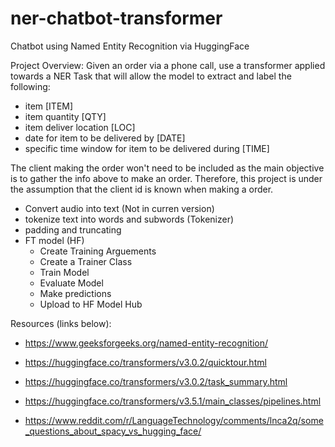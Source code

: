 # ner-chatbot-transformer
Chatbot using Named Entity Recognition via HuggingFace

Project Overview:
Given an order via a phone call, use a transformer applied towards a NER Task that will allow the model to extract and label the following:
- item [ITEM]
- item quantity [QTY]
- item deliver location [LOC]
- date for item to be delivered by [DATE]
- specific time window for item to be delivered during [TIME]

The client making the order won't need to be included as the main objective is to gather the info above to make an order. Therefore, this project is under the assumption that the client id is known when making a order. 

- Convert audio into text (Not in curren version)
- tokenize text into words and subwords (Tokenizer)
- padding and truncating
- FT model (HF)
    - Create Training Arguements
    - Create a Trainer Class
    - Train Model
    - Evaluate Model
    - Make predictions 
    - Upload to HF Model Hub





Resources (links below):

- https://www.geeksforgeeks.org/named-entity-recognition/

- https://huggingface.co/transformers/v3.0.2/quicktour.html

- https://huggingface.co/transformers/v3.0.2/task_summary.html

- https://huggingface.co/transformers/v3.5.1/main_classes/pipelines.html

- https://www.reddit.com/r/LanguageTechnology/comments/lnca2q/some_questions_about_spacy_vs_hugging_face/